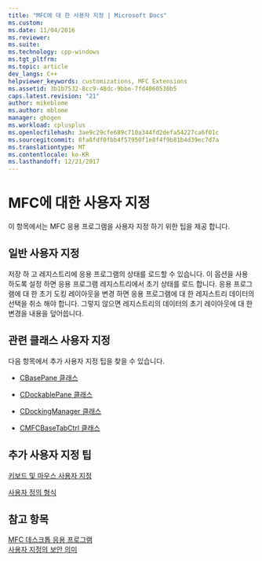 ```yaml
---
title: "MFC에 대 한 사용자 지정 | Microsoft Docs"
ms.custom: 
ms.date: 11/04/2016
ms.reviewer: 
ms.suite: 
ms.technology: cpp-windows
ms.tgt_pltfrm: 
ms.topic: article
dev_langs: C++
helpviewer_keywords: customizations, MFC Extensions
ms.assetid: 3b1b7532-8cc9-48dc-9bbe-7fd4060530b5
caps.latest.revision: "21"
author: mikeblome
ms.author: mblome
manager: ghogen
ms.workload: cplusplus
ms.openlocfilehash: 3ae9c29cfe689c710a344fd2defa54227ca6f01c
ms.sourcegitcommit: 8fa8fdf0fbb4f57950f1e8f4f9b81b4d39ec7d7a
ms.translationtype: MT
ms.contentlocale: ko-KR
ms.lasthandoff: 12/21/2017
---
```

# <a name="customization-for-mfc"></a>MFC에 대한 사용자 지정
이 항목에서는 MFC 응용 프로그램을 사용자 지정 하기 위한 팁을 제공 합니다.  
  
## <a name="general-customizations"></a>일반 사용자 지정  
 저장 하 고 레지스트리에 응용 프로그램의 상태를 로드할 수 있습니다. 이 옵션을 사용 하도록 설정 하면 응용 프로그램 레지스트리에서 초기 상태를 로드 합니다. 응용 프로그램에 대 한 초기 도킹 레이아웃을 변경 하면 응용 프로그램에 대 한 레지스트리 데이터의 선택을 취소 해야 합니다. 그렇지 않으면 레지스트리의 데이터의 초기 레이아웃에 대 한 변경을 내용을 덮어씁니다.  
  
## <a name="class-specific-customizations"></a>관련 클래스 사용자 지정  
 다음 항목에서 추가 사용자 지정 팁을 찾을 수 있습니다.  
  
-   [CBasePane 클래스](../mfc/reference/cbasepane-class.md)  
  
-   [CDockablePane 클래스](../mfc/reference/cdockablepane-class.md)  
  
-   [CDockingManager 클래스](../mfc/reference/cdockingmanager-class.md)  
  
-   [CMFCBaseTabCtrl 클래스](../mfc/reference/cmfcbasetabctrl-class.md)  
  
## <a name="additional-customization-tips"></a>추가 사용자 지정 팁  
 [키보드 및 마우스 사용자 지정](../mfc/keyboard-and-mouse-customization.md)  
  
 [사용자 정의 형식](../mfc/user-defined-tools.md)  
  
## <a name="see-also"></a>참고 항목  
 [MFC 데스크톱 응용 프로그램](../mfc/mfc-desktop-applications.md)   
 [사용자 지정의 보안 의미](../mfc/security-implications-of-customization.md)

